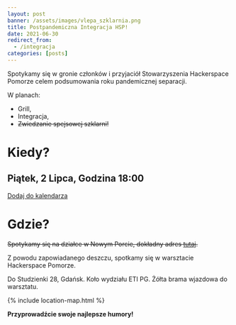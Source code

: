 ```yaml
---
layout: post
banner: /assets/images/vlepa_szklarnia.png
title: Postpandemiczna Integracja HSP!
date: 2021-06-30
redirect_from:
  - /integracja
categories: [posts]
---
```


Spotykamy się w gronie członków i przyjaciół Stowarzyszenia Hackerspace Pomorze celem podsumowania roku pandemicznej separacji.

W planach:

 * Grill,
 * Integracja,
 * ~~Zwiedzanie spejsowej szklarni!~~

 <!--more-->

# Kiedy?

## Piątek, 2 Lipca, Godzina 18:00

[Dodaj do kalendarza](https://wydarzenia.hsp.sh/events/a7f90e93-13ea-499d-b732-c16dd1b50587)

# Gdzie?

~~Spotykamy się na działce w Nowym Porcie, dokładny adres [tutaj](https://plus.codes/9F6W9MW8+GV).~~

Z powodu zapowiadanego deszczu, spotkamy się w warsztacie Hackerspace Pomorze.

Do Studzienki 28, Gdańsk. 
Koło wydziału ETI PG.
Żółta brama wjazdowa do warsztatu.

{% include location-map.html %}

**Przyprowadźcie swoje najlepsze humory!**
